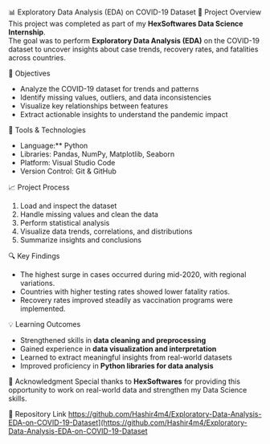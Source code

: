  📊 Exploratory Data Analysis (EDA) on COVID-19 Dataset
 🧠 Project Overview
This project was completed as part of my **HexSoftwares Data Science Internship**.  
The goal was to perform **Exploratory Data Analysis (EDA)** on the COVID-19 dataset to uncover insights about case trends, recovery rates, and fatalities across countries.


 🎯 Objectives
- Analyze the COVID-19 dataset for trends and patterns  
- Identify missing values, outliers, and data inconsistencies  
- Visualize key relationships between features  
- Extract actionable insights to understand the pandemic impact

 🧰 Tools & Technologies
- Language:** Python  
- Libraries: Pandas, NumPy, Matplotlib, Seaborn  
- Platform: Visual Studio Code  
- Version Control: Git & GitHub  

 📈 Project Process
1. Load and inspect the dataset  
2. Handle missing values and clean the data  
3. Perform statistical analysis  
4. Visualize data trends, correlations, and distributions  
5. Summarize insights and conclusions  

🔍 Key Findings
- The highest surge in cases occurred during mid-2020, with regional variations.  
- Countries with higher testing rates showed lower fatality ratios.  
- Recovery rates improved steadily as vaccination programs were implemented.  

 💡 Learning Outcomes
- Strengthened skills in **data cleaning and preprocessing**  
- Gained experience in **data visualization and interpretation**  
- Learned to extract meaningful insights from real-world datasets  
- Improved proficiency in **Python libraries for data analysis**  



🌟 Acknowledgment
Special thanks to **HexSoftwares** for providing this opportunity to work on real-world data and strengthen my Data Science skills.

 🔗 Repository Link
https://github.com/Hashir4m4/Exploratory-Data-Analysis-EDA-on-COVID-19-Dataset](https://github.com/Hashir4m4/Exploratory-Data-Analysis-EDA-on-COVID-19-Dataset
